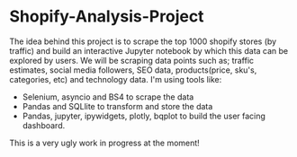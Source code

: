 # Shopify-Analysis-Project

The idea behind this project is to scrape the top 1000 shopify stores (by traffic) and build an interactive Jupyter notebook by which this data can be explored by users. We will be scraping data points such as; traffic estimates, social media followers, SEO data, products(price, sku's, categories, etc) and technology data. I'm using tools like:
* Selenium, asyncio and BS4 to scrape the data
* Pandas and SQLlite to transform and store the data
* Pandas, jupyter, ipywidgets, plotly, bqplot to build the user facing dashboard.

This is a very ugly work in progress at the moment!